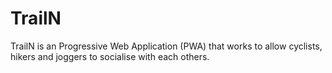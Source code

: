 # TrailN
TrailN is an Progressive Web Application (PWA) that works to allow cyclists, hikers and joggers to socialise with each others.
